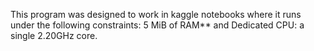 This program was designed to work in kaggle notebooks where it runs under the following constraints: 5 MiB of RAM** and Dedicated CPU: a single 2.20GHz core.
